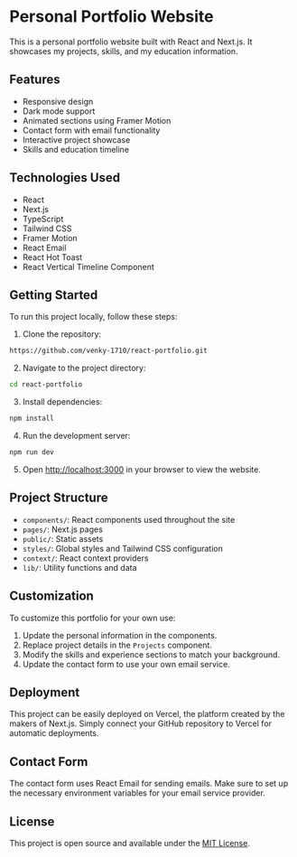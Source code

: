 # Personal Portfolio Website

This is a personal portfolio website built with React and Next.js. It showcases my projects, skills, and my education information.

## Features

- Responsive design
- Dark mode support
- Animated sections using Framer Motion
- Contact form with email functionality
- Interactive project showcase
- Skills and education timeline

## Technologies Used

- React
- Next.js
- TypeScript
- Tailwind CSS
- Framer Motion
- React Email
- React Hot Toast
- React Vertical Timeline Component

## Getting Started

To run this project locally, follow these steps:

1. Clone the repository:
```sh
https://github.com/venky-1710/react-portfolio.git
```
2. Navigate to the project directory:
```sh
cd react-portfolio
```
3. Install dependencies:
```sh
npm install
```
4. Run the development server:
```sh
npm run dev
```
5. Open [http://localhost:3000](http://localhost:3000) in your browser to view the website.

## Project Structure

- `components/`: React components used throughout the site
- `pages/`: Next.js pages
- `public/`: Static assets
- `styles/`: Global styles and Tailwind CSS configuration
- `context/`: React context providers
- `lib/`: Utility functions and data

## Customization

To customize this portfolio for your own use:

1. Update the personal information in the components.
2. Replace project details in the `Projects` component.
3. Modify the skills and experience sections to match your background.
4. Update the contact form to use your own email service.

## Deployment

This project can be easily deployed on Vercel, the platform created by the makers of Next.js. Simply connect your GitHub repository to Vercel for automatic deployments.

## Contact Form

The contact form uses React Email for sending emails. Make sure to set up the necessary environment variables for your email service provider.

## License

This project is open source and available under the [MIT License](LICENSE).
